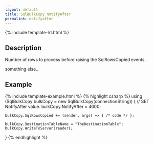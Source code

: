 ```yaml
---
layout: default
title: SqlBulkCopy NotifyAfter
permalink: notifyafter
---
```


{% include template-h1.html %}

## Description

Number of rows to process before raising the SqlRowsCopied events.

something else...

## Example
{% include template-example.html %} 
{% highlight csharp %}
using (SqlBulkCopy bulkCopy = new SqlBulkCopy(connectionString))
{
    // SET NotifyAfter value.
    bulkCopy.NotifyAfter = 4000;

    bulkCopy.SqlRowsCopied += (sender, args) => { /* code */ };

    bulkCopy.DestinationTableName = "TheDestinationTable";
    bulkCopy.WriteToServer(reader);
}
{% endhighlight %}
